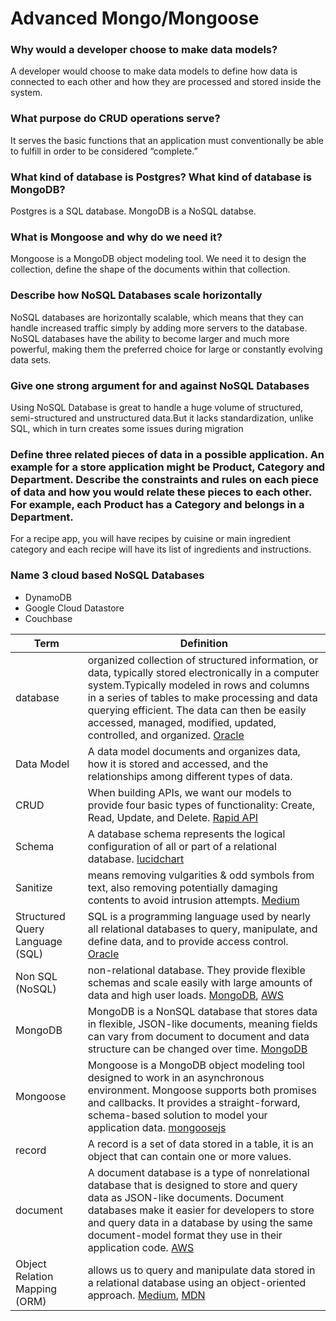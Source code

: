 # Advanced Mongo/Mongoose

### Why would a developer choose to make data models?
A developer would choose to make data models to define how data is connected to each other and how they are processed and stored inside the system.

### What purpose do CRUD operations serve?
It serves the basic functions that an application must conventionally be able to fulfill in order to be considered “complete.”

### What kind of database is Postgres? What kind of database is MongoDB?
Postgres is a SQL database. MongoDB is a NoSQL databse.

### What is Mongoose and why do we need it?
Mongoose is a MongoDB object modeling tool. We need it to design the collection, define the shape of the documents within that collection.

### Describe how NoSQL Databases scale horizontally
NoSQL databases are horizontally scalable, which means that they can handle increased traffic simply by adding more servers to the database. NoSQL databases have the ability to become larger and much more powerful, making them the preferred choice for large or constantly evolving data sets.

### Give one strong argument for and against NoSQL Databases
Using NoSQL Database is great to handle a huge volume of structured, semi-structured and unstructured data.But it lacks standardization, unlike SQL, which in turn creates some issues during migration

### Define three related pieces of data in a possible application. An example for a store application might be Product, Category and Department. Describe the constraints and rules on each piece of data and how you would relate these pieces to each other. For example, each Product has a Category and belongs in a Department.
For a recipe app, you will have recipes by cuisine or main ingredient category and each recipe will have its list of ingredients and instructions. 

### Name 3 cloud based NoSQL Databases
- DynamoDB
- Google Cloud Datastore
- Couchbase

| Term | Definition |
| ---| --- |
| database | organized collection of structured information, or data, typically stored electronically in a computer system.Typically modeled in rows and columns in a series of tables to make processing and data querying efficient. The data can then be easily accessed, managed, modified, updated, controlled, and organized.  [Oracle](https://www.oracle.com/database/what-is-database.html) |
| Data Model | A data model documents and organizes data, how it is stored and accessed, and the relationships among different types of data. |
|CRUD|When building APIs, we want our models to provide four basic types of functionality: Create, Read, Update, and Delete. [Rapid API](https://rapidapi.com/blog/api-glossary/crud/)|
|Schema|A database schema represents the logical configuration of all or part of a relational database. [lucidchart](https://www.lucidchart.com/pages/database-diagram/database-schema)|
|Sanitize|means removing vulgarities & odd symbols from text, also removing potentially damaging contents to avoid intrusion attempts. [Medium](https://medium.com/@abderrahman.hamila/what-sanitize-mean-and-why-sanitize-in-code-data-5c68c9f76164)|
|Structured Query Language (SQL)|SQL is a programming language used by nearly all relational databases to query, manipulate, and define data, and to provide access control. [Oracle](https://www.oracle.com/database/what-is-database.html)|
|Non SQL (NoSQL)|non-relational database. They provide flexible schemas and scale easily with large amounts of data and high user loads. [MongoDB](https://www.mongodb.com/nosql-explained), [AWS](https://aws.amazon.com/nosql/)|
|MongoDB|MongoDB is a NonSQL database that stores data in flexible, JSON-like documents, meaning fields can vary from document to document and data structure can be changed over time. [MongoDB](https://www.mongodb.com/nosql-explained)|
|Mongoose|Mongoose is a MongoDB object modeling tool designed to work in an asynchronous environment. Mongoose supports both promises and callbacks. It provides a straight-forward, schema-based solution to model your application data. [mongoosejs](https://mongoosejs.com/)|
|record|A record is a set of data stored in a table, it is an object that can contain one or more values.|
|document|A document database is a type of nonrelational database that is designed to store and query data as JSON-like documents. Document databases make it easier for developers to store and query data in a database by using the same document-model format they use in their application code. [AWS](https://aws.amazon.com/nosql/document/#:~:text=The%20document%20database%20defined,use%20in%20their%20application%20code.)|
|Object Relation Mapping (ORM)|allows us to query and manipulate data stored in a relational database using an object-oriented approach. [Medium](https://medium.com/@codeshifu/object-relational-mapping-concepts-e2ff0838590c), [MDN](https://developer.mozilla.org/en-US/docs/Learn/Server-side/First_steps/Web_frameworks)|

